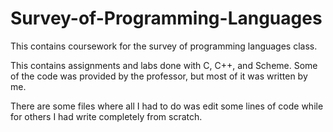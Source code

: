 # Survey-of-Programming-Languages
This contains coursework for the survey of programming languages class.

This contains assignments and labs done with C, C++, and Scheme.
Some of the code was provided by the professor, but most of it was written by me.

There are some files where all I had to do was edit some lines of code while for
others I had write completely from scratch.
